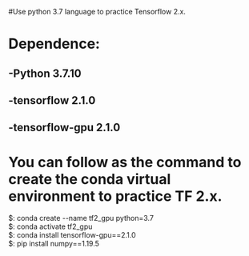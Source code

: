 #Use python 3.7 language to practice Tensorflow 2.x.

Dependence:
==== 
-Python 3.7.10
-------
-tensorflow 2.1.0
-------
-tensorflow-gpu 2.1.0
-------
You can follow as the command to create the conda virtual environment to practice TF 2.x.
==== 
$: conda create --name tf2_gpu python=3.7  
$: conda activate tf2_gpu  
$: conda install tensorflow-gpu==2.1.0  
$: pip install numpy==1.19.5  

